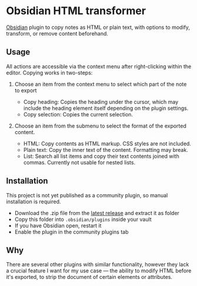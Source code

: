 # Obsidian HTML transformer

[Obsidian](https://obsidian.md) plugin to copy notes as HTML or plain text, with options to modify, transform, or remove content beforehand. 

## Usage

All actions are accessible via the context menu after right-clicking within the editor. Copying works in two-steps:

1. Choose an item from the context menu to select which part of the note to export
   - Copy heading: Copies the heading under the cursor, which may include the heading element itself depending on the plugin settings.
   - Copy selection: Copies the current selection.

2. Choose an item from the submenu to select the format of the exported content.
   - HTML: Copy contents as HTML markup. CSS styles are not included.
   - Plain text: Copy the inner text of the content. Formatting may break.
   - List: Search all list items and copy their text contents joined with commas. Currently not usable for nested lists.

## Installation

This project is not yet published as a community plugin, so manual installation is required.

- Download the .zip file from the [latest release](https://github.com/treachery0/obsidian-html-transformer/releases/latest) and extract it as folder
- Copy this folder into `.obsidian/plugins` inside your vault
- If you have Obsidian open, restart it
- Enable the plugin in the community plugins tab

## Why

There are several other plugins with similar functionality, however they lack a crucial feature I want for my use case — the ability to modify HTML before it's exported, to strip the document of certain elements or attributes.
